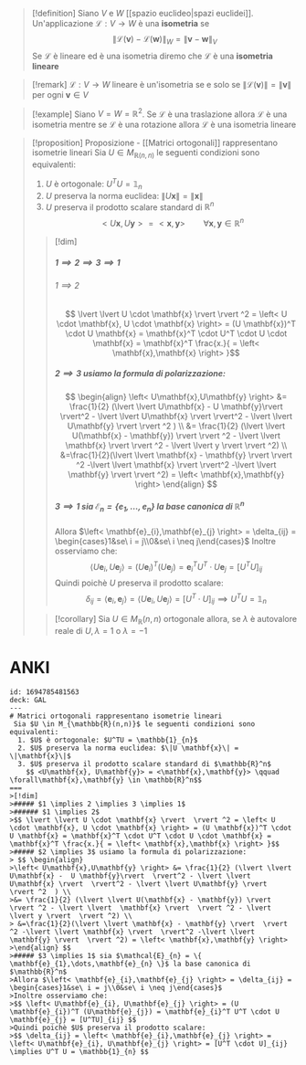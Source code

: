 >[!definition]
>Siano $V$ e $W$ [[spazio euclideo|spazi euclidei]]. Un'applicazione $\mathcal{L} : V \to W$ è una **isometria** se $$\|\mathcal{L}(\mathbf{v})-\mathcal{L}(\mathbf{w})\|_{W} = \|\mathbf{v} - \mathbf{w}\|_{V}$$
>Se $\mathcal{L}$ è lineare ed è una isometria diremo che $\mathcal{L}$ è una **isometria lineare**

>[!remark]
>$\mathcal{L} : V \to W$ lineare è un'isometria se e solo se $\|\mathcal{L}(\mathbf{v})\| = \|\mathbf{v}\|$ per ogni $\mathbf{v} \in V$

>[!example]
>Siano $V = W = \mathbb{R}^2$. Se $\mathcal{L}$ è una traslazione allora $\mathcal{L}$ è una isometria mentre se $\mathcal{L}$ è una rotazione allora $\mathcal{L}$ è una isometria lineare


>[!proposition] Proposizione - [[Matrici ortogonali]] rappresentano isometrie lineari
> Sia $U \in M_{\mathbb{R}(n,n)}$ le seguenti condizioni sono equivalenti:
>  1. $U$ è ortogonale: $U^TU = \mathbb{1}_{n}$
>  2. $U$ preserva la norma euclidea: $\|U \mathbf{x}\| = \|\mathbf{x}\|$
>  3. $U$ preserva il prodotto scalare standard di $\mathbb{R}^n$
>    $$ <U\mathbf{x}, U\mathbf{y}> = <\mathbf{x},\mathbf{y}> \qquad \forall\mathbf{x},\mathbf{y} \in \mathbb{R}^n$$
> 
>>[!dim]
>>##### $1 \implies 2 \implies 3 \implies 1$
>>###### $1 \implies 2$
>>$$ \lvert \lvert U \cdot \mathbf{x} \rvert  \rvert ^2 = \left< U \cdot \mathbf{x}, U \cdot \mathbf{x} \right> = (U \mathbf{x})^T \cdot U \mathbf{x} = \mathbf{x}^T \cdot U^T \cdot U \cdot \mathbf{x} = \mathbf{x}^T \frac{x.}{ = \left< \mathbf{x},\mathbf{x} \right> }$$
>>##### $2 \implies 3$ usiamo la formula di polarizzazione:
>> $$ \begin{align}
>>\left< U\mathbf{x},U\mathbf{y} \right> &= \frac{1}{2} (\lvert \lvert U\mathbf{x} -  U \mathbf{y}\rvert  \rvert^2 - \lvert \lvert  U\mathbf{x} \rvert  \rvert^2 - \lvert \lvert U\mathbf{y} \rvert  \rvert ^2  ) \\
>>&= \frac{1}{2} (\lvert \lvert U(\mathbf{x} - \mathbf{y}) \rvert  \rvert ^2 - \lvert \lvert  \mathbf{x} \rvert  \rvert ^2 - \lvert \lvert y \rvert  \rvert ^2) \\
> &=\frac{1}{2}(\lvert \lvert \mathbf{x} - \mathbf{y} \rvert  \rvert ^2 -\lvert \lvert \mathbf{x} \rvert  \rvert^2 -\lvert \lvert \mathbf{y} \rvert  \rvert ^2) = \left< \mathbf{x},\mathbf{y} \right> 
>>\end{align} $$
>>##### $3 \implies 1$ sia $\mathcal{E}_{n} = \{ \mathbf{e}_{1},\dots,\mathbf{e}_{n} \}$ la base canonica di $\mathbb{R}^n$
>>Allora $\left< \mathbf{e}_{i},\mathbf{e}_{j} \right> = \delta_{ij} = \begin{cases}1&se\ i = j\\0&se\ i \neq j\end{cases}$
>>Inoltre osserviamo che:
>>$$ \left< U\mathbf{e}_{i}, U\mathbf{e}_{j} \right> = (U \mathbf{e}_{i})^T (U\mathbf{e}_{j}) = \mathbf{e}_{i}^T U^T \cdot U \mathbf{e}_{j} = [U^TU]_{ij} $$
>>Quindi poichè $U$ preserva il prodotto scalare:
>>$$ \delta_{ij} = \left< \mathbf{e}_{i},\mathbf{e}_{j} \right> = \left< U\mathbf{e}_{i}, U\mathbf{e}_{j} \right> = [U^T \cdot U]_{ij} \implies U^T U = \mathbb{1}_{n} $$
>
>>[!corollary]
>>Sia $U \in M_{\mathbb{R}}(n,n)$ ortogonale allora, se $\lambda$ è autovalore reale di $U, \lambda =1$ o $\lambda = -1$


# ANKI

```anki
id: 1694785481563
deck: GAL
---
# Matrici ortogonali rappresentano isometrie lineari
 Sia $U \in M_{\mathbb{R}(n,n)}$ le seguenti condizioni sono equivalenti:
  1. $U$ è ortogonale: $U^TU = \mathbb{1}_{n}$
  2. $U$ preserva la norma euclidea: $\|U \mathbf{x}\| = \|\mathbf{x}\|$
  3. $U$ preserva il prodotto scalare standard di $\mathbb{R}^n$
    $$ <U\mathbf{x}, U\mathbf{y}> = <\mathbf{x},\mathbf{y}> \qquad \forall\mathbf{x},\mathbf{y} \in \mathbb{R}^n$$
===
>[!dim]
>##### $1 \implies 2 \implies 3 \implies 1$
>###### $1 \implies 2$
>$$ \lvert \lvert U \cdot \mathbf{x} \rvert  \rvert ^2 = \left< U \cdot \mathbf{x}, U \cdot \mathbf{x} \right> = (U \mathbf{x})^T \cdot U \mathbf{x} = \mathbf{x}^T \cdot U^T \cdot U \cdot \mathbf{x} = \mathbf{x}^T \frac{x.}{ = \left< \mathbf{x},\mathbf{x} \right> }$$
>##### $2 \implies 3$ usiamo la formula di polarizzazione:
> $$ \begin{align}
>\left< U\mathbf{x},U\mathbf{y} \right> &= \frac{1}{2} (\lvert \lvert U\mathbf{x} -  U \mathbf{y}\rvert  \rvert^2 - \lvert \lvert  U\mathbf{x} \rvert  \rvert^2 - \lvert \lvert U\mathbf{y} \rvert  \rvert ^2  ) \\
>&= \frac{1}{2} (\lvert \lvert U(\mathbf{x} - \mathbf{y}) \rvert  \rvert ^2 - \lvert \lvert  \mathbf{x} \rvert  \rvert ^2 - \lvert \lvert y \rvert  \rvert ^2) \\
> &=\frac{1}{2}(\lvert \lvert \mathbf{x} - \mathbf{y} \rvert  \rvert ^2 -\lvert \lvert \mathbf{x} \rvert  \rvert^2 -\lvert \lvert \mathbf{y} \rvert  \rvert ^2) = \left< \mathbf{x},\mathbf{y} \right> 
>\end{align} $$
>##### $3 \implies 1$ sia $\mathcal{E}_{n} = \{ \mathbf{e}_{1},\dots,\mathbf{e}_{n} \}$ la base canonica di $\mathbb{R}^n$
>Allora $\left< \mathbf{e}_{i},\mathbf{e}_{j} \right> = \delta_{ij} = \begin{cases}1&se\ i = j\\0&se\ i \neq j\end{cases}$
>Inoltre osserviamo che:
>$$ \left< U\mathbf{e}_{i}, U\mathbf{e}_{j} \right> = (U \mathbf{e}_{i})^T (U\mathbf{e}_{j}) = \mathbf{e}_{i}^T U^T \cdot U \mathbf{e}_{j} = [U^TU]_{ij} $$
>Quindi poichè $U$ preserva il prodotto scalare:
>$$ \delta_{ij} = \left< \mathbf{e}_{i},\mathbf{e}_{j} \right> = \left< U\mathbf{e}_{i}, U\mathbf{e}_{j} \right> = [U^T \cdot U]_{ij} \implies U^T U = \mathbb{1}_{n} $$

```
 